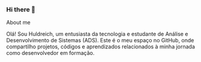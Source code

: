 ### Hi there 👋

<!--
**hz1m/hz1m** is a ✨ _special_ ✨ repository because its `README.md` (this file) appears on your GitHub profile.

Here are some ideas to get you started:

- 🔭 I’m currently working on ...
- 🌱 I’m currently learning ...
- 👯 I’m looking to collaborate on ...
- 🤔 I’m looking for help with ...
- 💬 Ask me about ...
- 📫 How to reach me: ...
- 😄 Pronouns: ...
- ⚡ Fun fact: ...
-->

About me

Olá! Sou Huldreich, um entusiasta da tecnologia e estudante de Análise e Desenvolvimento de Sistemas (ADS). Este é o meu espaço no GitHub, onde compartilho projetos, códigos e aprendizados relacionados à minha jornada como desenvolvedor em formação.